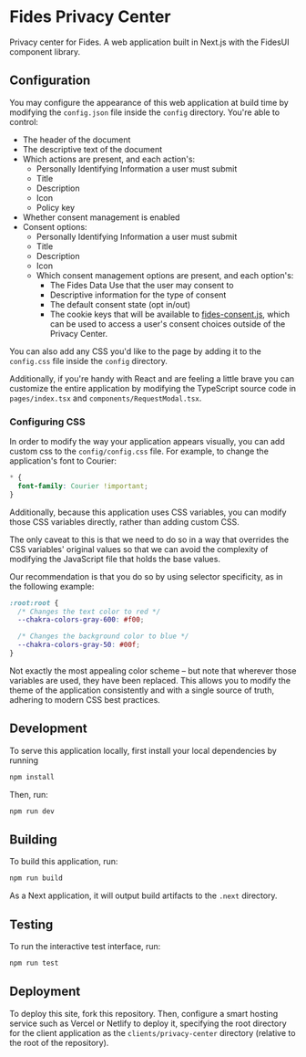 # Fides Privacy Center

Privacy center for Fides. A web application built in Next.js with the FidesUI component library.

## Configuration

You may configure the appearance of this web application at build time by modifying the `config.json` file inside the `config` directory. You're able to control:

- The header of the document
- The descriptive text of the document
- Which actions are present, and each action's:
  - Personally Identifying Information a user must submit
  - Title
  - Description
  - Icon
  - Policy key
- Whether consent management is enabled
- Consent options:
  - Personally Identifying Information a user must submit
  - Title
  - Description
  - Icon
  - Which consent management options are present, and each option's:
    - The Fides Data Use that the user may consent to
    - Descriptive information for the type of consent
    - The default consent state (opt in/out)
    - The cookie keys that will be available to
      [fides-consent.js](./packages/fides-consent/README.md), which can be used to access a user's consent choices outside of the Privacy Center.

You can also add any CSS you'd like to the page by adding it to the `config.css` file inside the `config` directory.

Additionally, if you're handy with React and are feeling a little brave you can customize the entire application by modifying the TypeScript source code in `pages/index.tsx` and `components/RequestModal.tsx`.

### Configuring CSS

In order to modify the way your application appears visually, you can add custom css to the `config/config.css` file. For example, to change the application's font to Courier:

```css
* {
  font-family: Courier !important;
}
```

Additionally, because this application uses CSS variables, you can modify those CSS variables directly, rather than adding custom CSS.

The only caveat to this is that we need to do so in a way that overrides the CSS variables' original values so that we can avoid the complexity of modifying the JavaScript file that holds the base values.

Our recommendation is that you do so by using selector specificity, as in the following example:

```css
:root:root {
  /* Changes the text color to red */
  --chakra-colors-gray-600: #f00;

  /* Changes the background color to blue */
  --chakra-colors-gray-50: #00f;
}
```

Not exactly the most appealing color scheme – but note that wherever those variables are used, they have been replaced. This allows you to modify the theme of the application consistently and with a single source of truth, adhering to modern CSS best practices.

## Development

To serve this application locally, first install your local dependencies by running

```bash
npm install
```

Then, run:

```bash
npm run dev
```

## Building

To build this application, run:

```bash
npm run build
```

As a Next application, it will output build artifacts to the `.next` directory.

## Testing

To run the interactive test interface, run:

```bash
npm run test
```

## Deployment

To deploy this site, fork this repository. Then, configure a smart hosting service such as Vercel or Netlify to deploy it, specifying the root directory for the client application as the `clients/privacy-center` directory (relative to the root of the repository).
